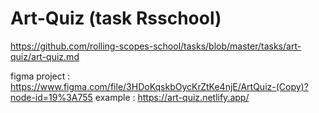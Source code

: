 # Art-Quiz (task Rsschool)
https://github.com/rolling-scopes-school/tasks/blob/master/tasks/art-quiz/art-quiz.md

figma project : https://www.figma.com/file/3HDoKqskbOycKrZtKe4njE/ArtQuiz-(Copy)?node-id=19%3A755
example : https://art-quiz.netlify.app/

